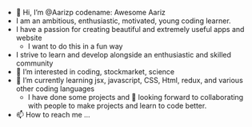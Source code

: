 - 👋 Hi, I’m @Aarizp codename: Awesome Aariz
- I am an ambitious, enthusiastic, motivated, young coding learner. 
- I have a passion for creating beautiful and extremely useful apps and website 
  - I want to do this in a fun way
- I strive to learn and develop alongside an enthusiastic and skilled community
- 👀 I’m interested in coding, stockmarket, science
- 🌱 I’m currently learning jsx, javascript, CSS, Html, redux, and various other coding languages
  - I have done some projects and 💞️ looking forward to collaborating with people to make projects and learn to code better.
- 📫 How to reach me ... 

<!--
**Aarizp/Aarizp** is a ✨ _special_ ✨ repository because its `README.md` (this file) appears on your GitHub profile.

Here are some ideas to get you started:

- 🔭 I’m currently working on ...
- 🌱 I’m currently learning ...
- 👯 I’m looking to collaborate on ...
- 🤔 I’m looking for help with ...
- 💬 Ask me about ...
- 📫 How to reach me: ...
- 😄 Pronouns: ...
- ⚡ Fun fact: ...
-->
